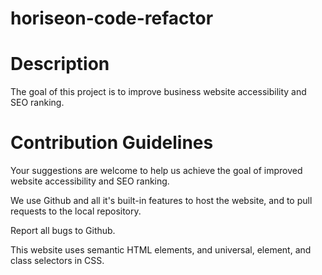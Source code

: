 # horiseon-code-refactor

# Description
The goal of this project is to improve business website accessibility and SEO ranking.

# Contribution Guidelines
Your suggestions are welcome to help us achieve the goal of improved website accessibility and SEO ranking. 

We use Github and all it's built-in features to host the website, and to pull requests to the local repository.

Report all bugs to Github.

This website uses semantic HTML elements, and universal, element, and class selectors in CSS.
